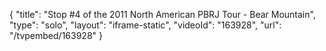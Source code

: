 {
    "title": "Stop #4 of the 2011 North American PBRJ Tour - Bear Mountain",
    "type": "solo",
    "layout": "iframe-static",
    "videoId": "163928",
    "url": "\/tvpembed\/163928"
}